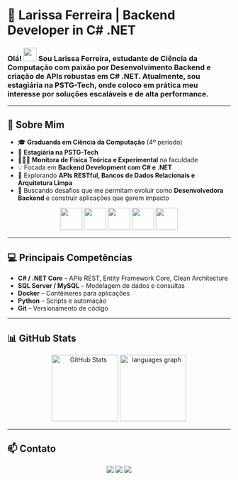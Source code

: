 # 🚀 **Larissa Ferreira | Backend Developer in C# .NET**

### Olá! <img src="https://raw.githubusercontent.com/MartinHeinz/MartinHeinz/master/wave.gif" width="30px"> Sou **Larissa Ferreira**, estudante de **Ciência da Computação** com paixão por **Desenvolvimento Backend** e criação de APIs robustas em **C# .NET**. Atualmente, sou **estagiária na PSTG-Tech**, onde coloco em prática meu interesse por soluções escaláveis e de alta performance.

---

## 📌 **Sobre Mim**
- 🎓 **Graduanda em Ciência da Computação** (4º período)
- 💼 **Estagiária na PSTG-Tech**
- 👩🏽‍🏫 **Monitora de Física Teórica e Experimental** na faculdade
- 💡 Focada em **Backend Development com C# e .NET**
- 🔗 Explorando **APIs RESTful, Bancos de Dados Relacionais e Arquitetura Limpa**
- 🎯 Buscando desafios que me permitam evoluir como **Desenvolvedora Backend** e construir aplicações que gerem impacto

<div align="center">
<img src="https://cdn.jsdelivr.net/gh/devicons/devicon@latest/icons/csharp/csharp-original.svg" width="50" height="50"/>
<img src="https://cdn.jsdelivr.net/gh/devicons/devicon@latest/icons/dotnetcore/dotnetcore-original.svg" width="50" height="50"/>
<img src="https://cdn.jsdelivr.net/gh/devicons/devicon@latest/icons/mysql/mysql-plain-wordmark.svg" width="50" height="50"/>
<img src="https://cdn.jsdelivr.net/gh/devicons/devicon@latest/icons/python/python-original-wordmark.svg" width="50" height="50"/>
<img src="https://cdn.jsdelivr.net/gh/devicons/devicon@latest/icons/docker/docker-original.svg" width="50" height="50"/>
</div>

---

## 💻 **Principais Competências**
- **C# / .NET Core** – APIs REST, Entity Framework Core, Clean Architecture
- **SQL Server / MySQL** – Modelagem de dados e consultas
- **Docker** – Contêineres para aplicações
- **Python** – Scripts e automação
- **Git** – Versionamento de código

---

## 📊 **GitHub Stats**

<div align="center">
  <img src="https://github-readme-stats.vercel.app/api?username=Larissarff&theme=github_dark&hide_border=true&show_icons=true" alt="GitHub Stats" height="150" />
  <img src="https://github-readme-stats.vercel.app/api/top-langs?username=Larissarff&locale=pt-br&hide_title=false&layout=compact&card_width=320&langs_count=5&theme=github_dark&hide_border=true&order=2" height="150" alt="languages graph" />
</div>

---

## 📫 **Contato**

<div align="center">
<a href="https://instagram.com/larissa.rff" target="_blank"><img loading="lazy" src="https://img.shields.io/badge/-Instagram-%23E4405F?style=for-the-badge&logo=instagram&logoColor=white"></a>
<a href="mailto:larissa.rfferreira4800@gmail.com"><img loading="lazy" src="https://img.shields.io/badge/Gmail-D14836?style=for-the-badge&logo=gmail&logoColor=white"></a>
<a href="https://www.linkedin.com/in/larissa-ferreira-computer-science" target="_blank"><img loading="lazy" src="https://img.shields.io/badge/-LinkedIn-%230077B5?style=for-the-badge&logo=linkedin&logoColor=white"></a>
</div>
